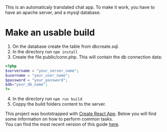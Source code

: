 This is an automaticaly translated chat app. To make it work, you have to have an apache server, and a mysql database.
# Make an usable build
1. On the database create the table from dbcreate.sql.
2. In the directory run `npm install`
3. Create the file public/conn.php. This will contain the db connection data:
  ``` php
  <?php
  $servername = "your_server_name";
  $username = "your_user_name";
  $password = "your_password";
  $db="your_db_name";
  ?>
  ```
4. In the directory run `npm run build`
5. Coppy the build folders content to the server.

This project was bootstrapped with [Create React App](https://github.com/facebookincubator/create-react-app).
Below you will find some information on how to perform common tasks.<br>
You can find the most recent version of this guide [here](https://github.com/facebookincubator/create-react-app/blob/master/packages/react-scripts/template/README.md).
